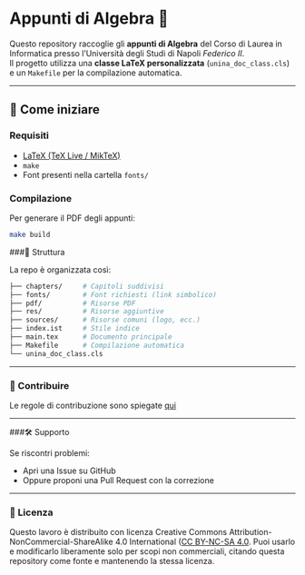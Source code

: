 # Appunti di Algebra 📘

Questo repository raccoglie gli **appunti di Algebra** del Corso di Laurea in Informatica presso l’Università degli Studi di Napoli *Federico II*.  
Il progetto utilizza una **classe LaTeX personalizzata** (`unina_doc_class.cls`) e un `Makefile` per la compilazione automatica.

---

## 🚀 Come iniziare

### Requisiti
- [LaTeX (TeX Live / MikTeX)](https://www.latex-project.org/get/)
- `make`
- Font presenti nella cartella `fonts/`

### Compilazione
Per generare il PDF degli appunti:
```bash
make build
```

###📂 Struttura

La repo è organizzata così:
```bash
├── chapters/     # Capitoli suddivisi
├── fonts/        # Font richiesti (link simbolico)
├── pdf/          # Risorse PDF
├── res/          # Risorse aggiuntive
├── sources/      # Risorse comuni (logo, ecc.)
├── index.ist     # Stile indice
├── main.tex      # Documento principale
├── Makefile      # Compilazione automatica
└── unina_doc_class.cls
```
___
### 🤝 Contribuire

Le regole di contribuzione sono spiegate [qui](./CONTRIBUTING.md)
___
###🛠 Supporto

Se riscontri problemi:

* Apri una Issue su GitHub
* Oppure proponi una Pull Request con la correzione
___
### 📄 Licenza
Questo lavoro è distribuito con licenza Creative Commons Attribution-NonCommercial-ShareAlike 4.0 International ([CC BY-NC-SA 4.0](./LICENSE).
Puoi usarlo e modificarlo liberamente solo per scopi non commerciali, citando questa repository come fonte e mantenendo la stessa licenza.
